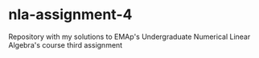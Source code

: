 # nla-assignment-4
Repository with my solutions to EMAp's Undergraduate Numerical Linear Algebra's course third assignment 
